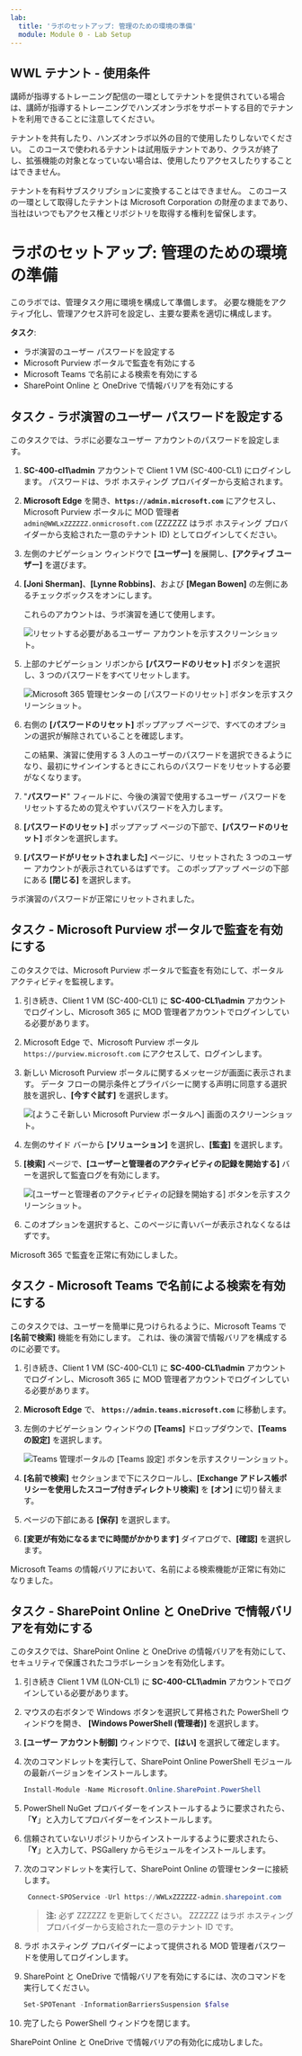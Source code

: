 ```yaml
---
lab:
  title: 'ラボのセットアップ: 管理のための環境の準備'
  module: Module 0 - Lab Setup
---
```


## WWL テナント - 使用条件

講師が指導するトレーニング配信の一環としてテナントを提供されている場合は、講師が指導するトレーニングでハンズオンラボをサポートする目的でテナントを利用できることに注意してください。

テナントを共有したり、ハンズオンラボ以外の目的で使用したりしないでください。 このコースで使われるテナントは試用版テナントであり、クラスが終了し、拡張機能の対象となっていない場合は、使用したりアクセスしたりすることはできません。

テナントを有料サブスクリプションに変換することはできません。 このコースの一環として取得したテナントは Microsoft Corporation の財産のままであり、当社はいつでもアクセス権とリポジトリを取得する権利を留保します。

# ラボのセットアップ: 管理のための環境の準備

このラボでは、管理タスク用に環境を構成して準備します。 必要な機能をアクティブ化し、管理アクセス許可を設定し、主要な要素を適切に構成します。

**タスク**:

- ラボ演習のユーザー パスワードを設定する
- Microsoft Purview ポータルで監査を有効にする
- Microsoft Teams で名前による検索を有効にする
- SharePoint Online と OneDrive で情報バリアを有効にする

## タスク - ラボ演習のユーザー パスワードを設定する

このタスクでは、ラボに必要なユーザー アカウントのパスワードを設定します。

1. **SC-400-cl1\admin** アカウントで Client 1 VM (SC-400-CL1) にログインします。 パスワードは、ラボ ホスティング プロバイダーから支給されます。

1. **Microsoft Edge** を開き、**`https://admin.microsoft.com`** にアクセスし、Microsoft Purview ポータルに MOD 管理者 `admin@WWLxZZZZZZ.onmicrosoft.com` (ZZZZZZ はラボ ホスティング プロバイダーから支給された一意のテナント ID) としてログインしてください。

1. 左側のナビゲーション ウィンドウで **[ユーザー]** を展開し、**[アクティブ ユーザー]** を選びます。

1. **[Joni Sherman]**、**[Lynne Robbins]**、および **[Megan Bowen]** の左側にあるチェックボックスをオンにします。

   これらのアカウントは、ラボ演習を通じて使用します。

   ![リセットする必要があるユーザー アカウントを示すスクリーンショット。](../Media/user-accounts.png)

1. 上部のナビゲーション リボンから **[パスワードのリセット]** ボタンを選択し、3 つのパスワードをすべてリセットします。

   ![Microsoft 365 管理センターの [パスワードのリセット] ボタンを示すスクリーンショット。](../Media/reset-password-button.png)

1. 右側の **[パスワードのリセット]** ポップアップ ページで、すべてのオプションの選択が解除されていることを確認します。

   この結果、演習に使用する 3 人のユーザーのパスワードを選択できるようになり、最初にサインインするときにこれらのパスワードをリセットする必要がなくなります。

1. "**パスワード**" フィールドに、今後の演習で使用するユーザー パスワードをリセットするための覚えやすいパスワードを入力します。

1. **[パスワードのリセット]** ポップアップ ページの下部で、**[パスワードのリセット]** ボタンを選択します。

1. **[パスワードがリセットされました]** ページに、リセットされた 3 つのユーザー アカウントが表示されているはずです。 このポップアップ ページの下部にある **[閉じる]** を選択します。

ラボ演習のパスワードが正常にリセットされました。

## タスク - Microsoft Purview ポータルで監査を有効にする

このタスクでは、Microsoft Purview ポータルで監査を有効にして、ポータル アクティビティを監視します。

1. 引き続き、Client 1 VM (SC-400-CL1) に **SC-400-CL1\admin** アカウントでログインし、Microsoft 365 に MOD 管理者アカウントでログインしている必要があります。

1. Microsoft Edge で、Microsoft Purview ポータル `https://purview.microsoft.com` にアクセスして、ログインします。

1. 新しい Microsoft Purview ポータルに関するメッセージが画面に表示されます。 データ フローの開示条件とプライバシーに関する声明に同意する選択肢を選択し、**[今すぐ試す]** を選択します。

    ![[ようこそ新しい Microsoft Purview ポータルへ] 画面のスクリーンショット。](../Media/welcome-purview-portal.png)

1. 左側のサイド バーから **[ソリューション]** を選択し、**[監査]** を選択します。

1. **[検索]** ページで、**[ユーザーと管理者のアクティビティの記録を開始する]** バーを選択して監査ログを有効にします。

    ![[ユーザーと管理者のアクティビティの記録を開始する] ボタンを示すスクリーンショット。](../Media/enable-audit-button.png)

1. このオプションを選択すると、このページに青いバーが表示されなくなるはずです。

Microsoft 365 で監査を正常に有効にしました。

## タスク - Microsoft Teams で名前による検索を有効にする

このタスクでは、ユーザーを簡単に見つけられるように、Microsoft Teams で **[名前で検索]** 機能を有効にします。 これは、後の演習で情報バリアを構成するのに必要です。

1. 引き続き、Client 1 VM (SC-400-CL1) に **SC-400-CL1\admin** アカウントでログインし、Microsoft 365 に MOD 管理者アカウントでログインしている必要があります。

1. **Microsoft Edge** で、 **`https://admin.teams.microsoft.com`** に移動します。

1. 左側のナビゲーション ウィンドウの **[Teams]** ドロップダウンで、**[Teams の設定]** を選択します。

    ![Teams 管理ポータルの [Teams 設定] ボタンを示すスクリーンショット。](../Media/teams-settings.png)

1. **[名前で検索]** セクションまで下にスクロールし、**[Exchange アドレス帳ポリシーを使用したスコープ付きディレクトリ検索]** を **[オン]** に切り替えます。

1. ページの下部にある **[保存]** を選択します。

1. **[変更が有効になるまでに時間がかかります]** ダイアログで、**[確認]** を選択します。

Microsoft Teams の情報バリアにおいて、名前による検索機能が正常に有効になりました。

## タスク - SharePoint Online と OneDrive で情報バリアを有効にする

このタスクでは、SharePoint Online と OneDrive の情報バリアを有効にして、セキュリティで保護されたコラボレーションを有効化します。

1. 引き続き Client 1 VM (LON-CL1) に **SC-400-CL1\admin** アカウントでログインしている必要があります。

1. マウスの右ボタンで Windows ボタンを選択して昇格された PowerShell ウィンドウを開き、 **[Windows PowerShell (管理者)]** を選択します。

1. **[ユーザー アカウント制御]** ウィンドウで、**[はい]** を選択して確定します。

1. 次のコマンドレットを実行して、SharePoint Online PowerShell モジュールの最新バージョンをインストールします。

    ```powershell
    Install-Module -Name Microsoft.Online.SharePoint.PowerShell
    ```

1. PowerShell NuGet プロバイダーをインストールするように要求されたら、「**Y**」と入力してプロバイダーをインストールします。

1. 信頼されていないリポジトリからインストールするように要求されたら、「**Y**」と入力して、PSGallery からモジュールをインストールします。

1. 次のコマンドレットを実行して、SharePoint Online の管理センターに接続します。

    ```powershell
     Connect-SPOService -Url https://WWLxZZZZZZ-admin.sharepoint.com
    ```

    >**注:** 必ず ZZZZZZ を更新してください。 ZZZZZZ はラボ ホスティング プロバイダーから支給された一意のテナント ID です。

1. ラボ ホスティング プロバイダーによって提供される MOD 管理者パスワードを使用してログインします。

1. SharePoint と OneDrive で情報バリアを有効にするには、次のコマンドを実行してください。

    ```powershell
    Set-SPOTenant -InformationBarriersSuspension $false
    ```

1. 完了したら PowerShell ウィンドウを閉じます。

SharePoint Online と OneDrive で情報バリアの有効化に成功しました。
